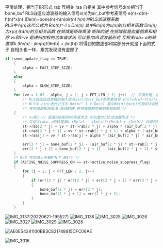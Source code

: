 
平滑处理，相当于IIR形式 rab 互相关 raa 自相关 其中参考信号d(n)相当于bone_buf
RLS自适应滤波器的输入信号x(n)为air_buf参考麦信号 e(n)=d(n)-h(n)*x(n)  即e(n)=bone(n)-h(n)*air(n)  h(n)为RLS滤波器系数   
RLS中 h(n)迭代公式为 Rm(n)^-1 x Dm(n) 其中Rm(n)为x(n)的自相关函数 Dm(n)为x(n)与d(n)的互相关函数 
在频域是矩阵乘法 矩阵的逆 在频域就是向量相乘和相除 
vv和1-vv 是递归加权的功率谱求法 可以看作IIR滤波器形式
互相关rab= a的转置乘b (Re(a) - jIm(a))*(Re(b) + jIm(b)) 将得到的数虚部和实部分开就是下面的式子 自相关也一样，乘完发现没有虚部了   

```cpp
if (send_update_flag == TRUE)
	{
		alpha = FAST_STEP_SIZE;
	}
	else
	{
		alpha = SLOW_STEP_SIZE;
	}
	for (vv = 1.0f - alpha, j = 1; j < FFT_LEN / 2; j++)  // 平滑处理，相当于IIR形式 rab 互相关 raa 自相关 其中参考信号d(n)相当于bone_buf
		/* RLS自适应滤波器的输入信号x(n)为air_buf参考麦信号 e(n)=d(n)-h(n)*x(n)  即e(n)=bone(n)-h(n)*air(n)  h(n)为RLS滤波器系数     */
		/* RLS中 h(n)迭代公式为 Rm(n)^-1 x Dm(n) 其中Rm(n)为x(n)的自相关函数 Dm(n)为x(n)与d(n)的互相关函数 */
		/* 在频域是矩阵乘法 矩阵的逆 在频域就是向量相乘和相除 */
	{
		/* vv和1-vv 是递归加权的功率谱求法 可以看作IIR滤波器形式 */
		/* 互相关rab= a的转置乘b (Re(a) - jIm(a))*(Re(b) + jIm(b)) 将得到的数虚部和实部分开就是下面的式子 自相关也一样，乘完发现没有虚部了     */
		st->rab[2 * j] = vv * st->rab[2 * j] + alpha * (air_buf[2 * j] * bone_buf[2 * j] + air_buf[2 * j + 1] * bone_buf[2 * j + 1]);
		st->rab[2 * j + 1] = vv * st->rab[2 * j + 1] + alpha * (-air_buf[2 * j + 1] * bone_buf[2 * j] + air_buf[2 * j] * bone_buf[2 * j + 1]);
		st->raa[j] = vv * st->raa[j] + alpha * (air_buf[2 * j] * air_buf[2 * j] + air_buf[2 * j + 1] * air_buf[2 * j + 1]);

		err[2 * j] = bone_buf[2 * j] - (air_buf[2 * j] * st->rab[2 * j] - air_buf[2 * j + 1] * st->rab[2 * j + 1]) / st->raa[j];   // 递推公式中自相关求逆，在频域就是除法
		err[2 * j + 1] = bone_buf[2 * j + 1] - (air_buf[2 * j + 1] * st->rab[2 * j] + air_buf[2 * j] * st->rab[2 * j + 1]) / st->raa[j];
	}
	/* RLS 在频域上不是N*N了 是1*1 */
	if (ACTIVE_NOISE_SUPPRESS_ON == st->active_noise_suppress_flag)
	{
		for (j = 1; j < FFT_LEN / 2; j++)
		{
			if (err[2 * j] * err[2 * j] + err[2 * j + 1] * err[2 * j + 1] < bone_buf[2 * j] * bone_buf[2 * j] + bone_buf[2 * j + 1] * bone_buf[2 * j + 1])
			{
				bone_buf[2 * j] = err[2 * j];
				bone_buf[2 * j + 1] = err[2 * j + 1];
			}
		}
	}
```


![IMG_3137(20220621-195527)](https://raw.githubusercontent.com/andyye1999/image-hosting/master/20220524/IMG_3137(20220621-195527).3f8ibl5jf120.webp)
![IMG_3136](https://raw.githubusercontent.com/andyye1999/image-hosting/master/20220524/IMG_3136.4h06ez76mx0.webp)
![IMG_3025](https://raw.githubusercontent.com/andyye1999/image-hosting/master/20220524/IMG_3025.72t7ux5sarg0.webp)
![IMG_3026](https://raw.githubusercontent.com/andyye1999/image-hosting/master/20220524/IMG_3026.1ptp2u0i8ds0.webp)
![IMG_3027](https://raw.githubusercontent.com/andyye1999/image-hosting/master/20220524/IMG_3027.48cglv2c9ci0.webp)
![IMG_3029](https://raw.githubusercontent.com/andyye1999/image-hosting/master/20220524/IMG_3029.3x7t7f4cxdi0.webp)
![IMG_3028](https://raw.githubusercontent.com/andyye1999/image-hosting/master/20220524/IMG_3028.3fqtmw8xnfg0.webp)

![AE0E54241100BB3C821748615CFC06AE](https://cdn.staticaly.com/gh/andyye1999/image-hosting@master/20221029/AE0E54241100BB3C821748615CFC06AE.7d1v8hyup5c0.webp)


![IMG_3016](https://raw.githubusercontent.com/andyye1999/image-hosting/master/20220524/IMG_3016.6gesqckjen80.webp)
